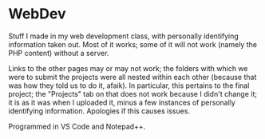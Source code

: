 # WebDev
Stuff I made in my web development class, with personally identifying information taken out. Most of it works; some of it will not work (namely the PHP content) without a server.


Links to the other pages may or may not work; the folders with which we were to submit the projects were all nested within each other (because that was how they told us to do it, afaik). In particular, this pertains to the final project; the "Projects" tab on that does not work because I didn't change it; it is as it was when I uploaded it, minus a few instances of personally identifying information. Apologies if this causes issues.


Programmed in VS Code and Notepad++.
